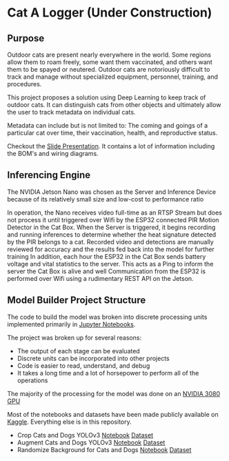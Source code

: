 

# Cat A Logger (Under Construction)
## Purpose
Outdoor cats are present nearly everywhere in the world. Some regions allow them to roam freely, some want them vaccinated, and others want them to be spayed or neutered. Outdoor cats are notoriously difficult to track and manage without specialized equipment, personnel, training, and procedures.

This project proposes a solution using Deep Learning to keep track of outdoor cats. It can distinguish cats from other objects and ultimately allow the user to track metadata on individual cats.

Metadata can include but is not limited to: The coming and goings of a particular cat over time, their vaccination, health, and reproductive status.

Checkout the [Slide Presentation](https://github.com/screamatthewind/cat-a-logger/blob/main/Slide%20Presentation.pdf).  It contains a lot of information including the BOM's and wiring diagrams.

## Inferencing Engine

The NVIDIA Jetson Nano was chosen as the Server and Inference Device because of its relatively small size and low-cost to performance ratio  
  
In operation, the Nano receives video full-time as an RTSP Stream but does not process it until triggered over Wifi by the ESP32 connected PIR Motion Detector in the Cat Box.
When the Server is triggered, it begins recording and running inferences to determine whether the heat signature detected by the PIR belongs to a cat.  Recorded video and detections are manually reviewed for accuracy and the results fed back into the model for further training
In addition, each hour the ESP32 in the Cat Box sends battery voltage and vital statistics to the server.  This acts as a Ping to inform the server the Cat Box is alive and well
Communication from the ESP32 is performed over Wifi using a rudimentary REST API on the Jetson.


## Model Builder Project Structure
The code to build the model was broken into discrete processing units implemented primarily in [Jupyter Notebooks](https://jupyter.org/).  

The project was broken up for several reasons:

 - The output of each stage can be evaluated
 - Discrete units can be incorporated into other projects
 - Code is easier to read, understand, and debug
 - It takes a long time and a lot of horsepower to perform all of the operations
 
The majority of the processing for the model was done on an [NVIDIA 3080 GPU](https://www.nvidia.com/)

Most of the notebooks and datasets have been made publicly available on [Kaggle](https://www.kaggle.com).  Everything else is in this repository.

- Crop Cats and Dogs YOLOv3 [Notebook](https://www.kaggle.com/screamatthewind/crop-cats-and-dogs-yolov3) [Dataset](https://www.kaggle.com/screamatthewind/cropped-cats-and-dogs)  
- Augment Cats and Dogs YOLOv3 [Notebook](https://www.kaggle.com/screamatthewind/augment-cats-and-dogs) [Dataset](https://www.kaggle.com/screamatthewind/augmented-cats-and-dogs)  
- Randomize Background for Cats and Dogs [Notebook](https://www.kaggle.com/screamatthewind/randomize-backgrounds-for-cats-and-dogs) [Dataset](https://www.kaggle.com/screamatthewind/random-backgrounds-for-cats-and-dogs)  
